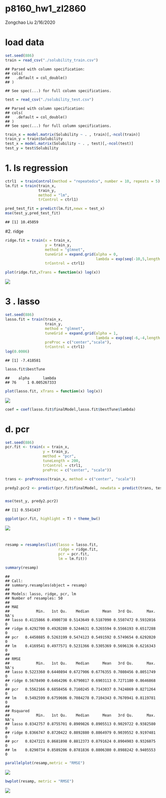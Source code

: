 p8160\_hw1\_zl2860
================
Zongchao Liu
2/16/2020

# load data

``` r
set.seed(886)
train = read_csv("./solubility_train.csv")
```

    ## Parsed with column specification:
    ## cols(
    ##   .default = col_double()
    ## )

    ## See spec(...) for full column specifications.

``` r
test = read_csv("./solubility_test.csv")
```

    ## Parsed with column specification:
    ## cols(
    ##   .default = col_double()
    ## )
    ## See spec(...) for full column specifications.

``` r
train_x = model.matrix(Solubility ~ . , train)[,-ncol(train)]
train_y = train$Solubility
test_x = model.matrix(Solubility ~ . , test)[,-ncol(test)]
test_y = test$Solubility
```

# 1\. ls regression

``` r
ctrl1  = trainControl(method = "repeatedcv", number = 10, repeats = 5)
lm.fit = train(train_x, 
               train_y,
               method = "lm",
               trControl = ctrl1)

pred_test_fit = predict(lm.fit,newx = test_x)
mse(test_y,pred_test_fit)
```

    ## [1] 10.45059

\#2. ridge

``` r
ridge.fit = train(x = train_x,
                  y = train_y,
                  method = "glmnet",
                  tuneGrid = expand.grid(alpha = 0,
                                         lambda = exp(seq(-10,5,length = 100))),
                  trControl = ctrl1)

plot(ridge.fit,xTrans = function(x) log(x))
```

![](p8106_hw1_zl2860_files/figure-gfm/unnamed-chunk-3-1.png)<!-- -->

# 3 . lasso

``` r
set.seed(886)
lasso.fit = train(train_x,
                  train_y,
                  method = "glmnet",
                  tuneGrid = expand.grid(alpha = 1,
                                         lambda = exp(seq(-6,-4,length = 200))),
                  preProc = c("center","scale"),
                  trControl = ctrl1)
log(0.0006)
```

    ## [1] -7.418581

``` r
lasso.fit$bestTune
```

    ##    alpha      lambda
    ## 76     1 0.005267333

``` r
plot(lasso.fit, xTrans = function(x) log(x))
```

![](p8106_hw1_zl2860_files/figure-gfm/unnamed-chunk-4-1.png)<!-- -->

``` r
coef = coef(lasso.fit$finalModel,lasso.fit$bestTune$lambda)
```

# d. pcr

``` r
set.seed(886)
pcr.fit <- train(x = train_x, 
                 y = train_y,
                 method = "pcr",
                 tuneLength = 200,
                 trControl = ctrl1,
                 preProc = c("center", "scale"))

trans <- preProcess(train_x, method = c("center", "scale"))

predy2.pcr2 <- predict(pcr.fit$finalModel, newdata = predict(trans, test_x),ncomp = pcr.fit$bestTune$ncomp)


mse(test_y, predy2.pcr2)
```

    ## [1] 0.5541437

``` r
ggplot(pcr.fit, highlight = T) + theme_bw()
```

![](p8106_hw1_zl2860_files/figure-gfm/unnamed-chunk-5-1.png)<!-- -->

# 

``` r
resamp = resamples(list(lasso = lasso.fit,
                        ridge = ridge.fit,
                        pcr = pcr.fit,
                        lm = lm.fit))

summary(resamp)
```

    ## 
    ## Call:
    ## summary.resamples(object = resamp)
    ## 
    ## Models: lasso, ridge, pcr, lm 
    ## Number of resamples: 50 
    ## 
    ## MAE 
    ##            Min.   1st Qu.    Median      Mean   3rd Qu.      Max. NA's
    ## lasso 0.4115866 0.4900738 0.5143649 0.5187090 0.5507472 0.5932016    0
    ## ridge 0.4292700 0.4920280 0.5244631 0.5265594 0.5566193 0.6517288    0
    ## pcr   0.4450885 0.5263199 0.5474123 0.5491592 0.5749654 0.6292020    0
    ## lm    0.4169541 0.4977571 0.5231366 0.5305369 0.5696136 0.6216343    0
    ## 
    ## RMSE 
    ##            Min.   1st Qu.    Median      Mean   3rd Qu.      Max. NA's
    ## lasso 0.5223360 0.6440894 0.6727906 0.6776355 0.7080456 0.8051749    0
    ## ridge 0.5678490 0.6464206 0.6790817 0.6903113 0.7271180 0.8646868    0
    ## pcr   0.5562166 0.6858456 0.7160245 0.7143037 0.7424869 0.8271264    0
    ## lm    0.5492599 0.6759606 0.7084278 0.7104343 0.7670941 0.8119781    0
    ## 
    ## Rsquared 
    ##            Min.   1st Qu.    Median      Mean   3rd Qu.      Max. NA's
    ## lasso 0.8342757 0.8755701 0.8909826 0.8905513 0.9029722 0.9382580    0
    ## ridge 0.8366747 0.8720422 0.8892880 0.8864979 0.9039552 0.9197481    0
    ## pcr   0.8247221 0.8681898 0.8812373 0.8791624 0.8904903 0.9326075    0
    ## lm    0.8290734 0.8589206 0.8781836 0.8806380 0.8988242 0.9405553    0

``` r
parallelplot(resamp,metric = "RMSE")
```

![](p8106_hw1_zl2860_files/figure-gfm/unnamed-chunk-6-1.png)<!-- -->

``` r
bwplot(resamp, metric = "RMSE")
```

![](p8106_hw1_zl2860_files/figure-gfm/unnamed-chunk-6-2.png)<!-- -->
